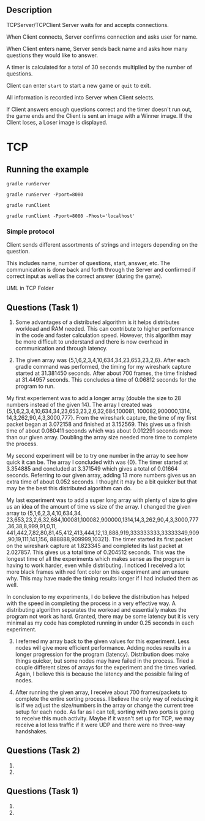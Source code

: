 ## Description

TCPServer/TCPClient Server waits for and accepts connections.

When Client connects, Server confirms connection and asks user for name.

When Client enters name, Server sends back name and asks how many questions 
they would like to answer.

A timer is calculated for a total of 30 seconds multiplied by the number of questions.

Client can enter `start` to start a new game or `quit` to exit.

All information is recorded into Server when Client selects.

If Client answers enough questions correct and the timer doesn't run out, the game ends
and the Client is sent an image with a Winner image. If the Client loses, a Loser image is
displayed.


# TCP

## Running the example

`gradle runServer`

`gradle runServer -Pport=8080`

`gradle runClient`

`gradle runClient -Pport=8080 -Phost='localhost'`


### Simple protocol

Client sends different assortments of strings and integers depending on the question.

This includes name, number of questions, start, answer, etc. The communication is done
back and forth through the Server and confirmed if correct input as well as the correct
answer (during the game).

UML in TCP Folder
   
   
## Questions (Task 1)
1. Some advantages of a distributed algorithm is it helps distributes workload and RAM 
needed. This can contribute to higher performance in the code and faster calculation 
speed. However, this algorithm may be more difficult to understand and there is now 
overhead in communication and through latency.

2. The given array was {5,1,6,2,3,4,10,634,34,23,653,23,2,6}. After each gradle command 
was performed, the timing for my wireshark capture started at 31.381450 seconds. After 
about 700 frames, the time finished at 31.44957 seconds. This concludes a time of 
0.06812 seconds for the program to run.

My first experiement was to add a longer array (double the size to 28 numbers instead of
the given 14). The array I created was {5,1,6,2,3,4,10,634,34,23,653,23,2,6,32,684,100081,
100082,900000,1314,	14,3,262,90,4,3,3000,777}. From the wireshark capture, the time of my
first packet began at 3.072158 and finished at 3.152569. This gives us a finish time of 
about 0.080411 seconds which was about 0.012291 seconds more than our given array. Doubling
the array size needed more time to complete the process.

My second experiment will be to try one number in the array to see how quick it can be. The
array I concluded with was {0}. The timer started at 3.354885 and concluded at 3.371549 
which gives a total of 0.01664 seconds. Referring to our given array, adding 13 more numbers
gives us an extra time of about 0.052 seconds. I thought it may be a bit quicker but that
may be the best this distributed algorithm can do.

My last experiment was to add a super long array with plenty of size to give us an idea of
the amount of time vs size of the array. I changed the given array to {5,1,6,2,3,4,10,634,34,
23,653,23,2,6,32,684,100081,100082,900000,1314,14,3,262,90,4,3,3000,777,36,38,8,999,91,0,11,
441,442,7,82,80,81,45,412,413,444,12,13,888,919,333333333,33333349,909,90,19,111,141,156,
888888,909999,10321}. The timer started its first packet on the wireshark capture at 1.823345
and completed its last packet at 2.027857. This gives us a total time of 0.204512 seconds.
This was the longest time of all the experiments which makes sense as the program is having
to work harder, even while distributing. I noticed I received a lot more black frames with red
font color on this experiment and am unsure why. This may have made the timing results longer
if I had included them as well.

In conclusion to my experiments, I do believe the distribution has helped with the speed
in completing the process in a very effective way. A distributing algorithm separates the
workoad and essentially makes the program not work as hard. Granted, there may be some 
latency but it is very minimal as my code has completed running in under 0.25 seconds in 
each experiment. 

3. I referred my array back to the given values for this experiment. Less nodes will give 
more efficient performance. Adding nodes results in a longer progression for the program 
(latency). Distribution does make things quicker, but some nodes may have failed in the 
process. Tried a couple different sizes of arrays for the experiment and the times varied. 
Again, I believe this is because the latency and the possible failing of nodes.

4. After running the given array, I receive about 700 frames/packets to complete the entire
sorting process. I believe the only way of reducing it is if we adjust the size/numbers in 
the array or change the current tree setup for each node. As far as I can tell, sorting with 
two ports is going to receive this much activity. Maybe if it wasn't set up for TCP, we may
receive a lot less traffic if it were UDP and there were no three-way handshakes.



## Questions (Task 2)
1. 


2. 



## Questions (Task 1)
1. 

2. 
